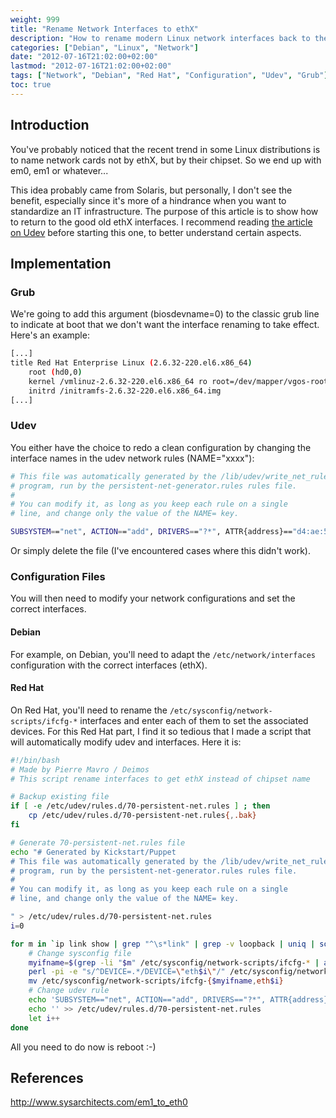 ```yaml
---
weight: 999
title: "Rename Network Interfaces to ethX"
description: "How to rename modern Linux network interfaces back to the classic ethX naming convention"
categories: ["Debian", "Linux", "Network"]
date: "2012-07-16T21:02:00+02:00"
lastmod: "2012-07-16T21:02:00+02:00"
tags: ["Network", "Debian", "Red Hat", "Configuration", "Udev", "Grub"]
toc: true
---
```


## Introduction

You've probably noticed that the recent trend in some Linux distributions is to name network cards not by ethX, but by their chipset. So we end up with em0, em1 or whatever...

This idea probably came from Solaris, but personally, I don't see the benefit, especially since it's more of a hindrance when you want to standardize an IT infrastructure. The purpose of this article is to show how to return to the good old ethX interfaces. I recommend reading [the article on Udev](/Udev_:_Utilisation_d'un_socket_pour_parler_avec_les_devices_kernel/) before starting this one, to better understand certain aspects.

## Implementation

### Grub

We're going to add this argument (biosdevname=0) to the classic grub line to indicate at boot that we don't want the interface renaming to take effect. Here's an example:

```bash {linenos=table,hl_lines=[3]}
[...]
title Red Hat Enterprise Linux (2.6.32-220.el6.x86_64)
	root (hd0,0)
	kernel /vmlinuz-2.6.32-220.el6.x86_64 ro root=/dev/mapper/vgos-root rd_NO_LUKS  KEYBOARDTYPE=pc KEYTABLE=fr LANG=en_US.UTF-8 rd_LVM_LV=vgos/root rd_NO_MD rd_LVM_LV=vgos/swap SYSFONT=latarcyrheb-sun16 crashkernel=128M biosdevname=0 rd_NO_DM intel_idle.max_cstate=0
	initrd /initramfs-2.6.32-220.el6.x86_64.img
[...]
```

### Udev

You either have the choice to redo a clean configuration by changing the interface names in the udev network rules (NAME="xxxx"):

```bash {linenos=table,hl_lines=[7]}
# This file was automatically generated by the /lib/udev/write_net_rules
# program, run by the persistent-net-generator.rules rules file.
#
# You can modify it, as long as you keep each rule on a single
# line, and change only the value of the NAME= key.

SUBSYSTEM=="net", ACTION=="add", DRIVERS=="?*", ATTR{address}=="d4:ae:52:9b:5a:85", ATTR{type}=="1", KERNEL=="eth*", NAME="eth0"
```

Or simply delete the file (I've encountered cases where this didn't work).

### Configuration Files

You will then need to modify your network configurations and set the correct interfaces.

#### Debian

For example, on Debian, you'll need to adapt the `/etc/network/interfaces` configuration with the correct interfaces (ethX).

#### Red Hat

On Red Hat, you'll need to rename the `/etc/sysconfig/network-scripts/ifcfg-*` interfaces and enter each of them to set the associated devices. For this Red Hat part, I find it so tedious that I made a script that will automatically modify udev and interfaces. Here it is:

```bash
#!/bin/bash
# Made by Pierre Mavro / Deimos
# This script rename interfaces to get ethX instead of chipset name

# Backup existing file
if [ -e /etc/udev/rules.d/70-persistent-net.rules ] ; then
	cp /etc/udev/rules.d/70-persistent-net.rules{,.bak}
fi

# Generate 70-persistent-net.rules file
echo "# Generated by Kickstart/Puppet
# This file was automatically generated by the /lib/udev/write_net_rules
# program, run by the persistent-net-generator.rules rules file.
#
# You can modify it, as long as you keep each rule on a single
# line, and change only the value of the NAME= key.

" > /etc/udev/rules.d/70-persistent-net.rules
i=0

for m in `ip link show | grep "^\s*link" | grep -v loopback | uniq | sort | awk '{ print $2 }'` ; do
	# Change sysconfig file
	myifname=$(grep -li "$m" /etc/sysconfig/network-scripts/ifcfg-* | awk -F'ifcfg-' '{ print $2 }' | grep -v bond)
	perl -pi -e "s/^DEVICE=.*/DEVICE=\"eth$i\"/" /etc/sysconfig/network-scripts/ifcfg-$myifname
	mv /etc/sysconfig/network-scripts/ifcfg-{$myifname,eth$i}
	# Change udev rule
	echo 'SUBSYSTEM=="net", ACTION=="add", DRIVERS=="?*", ATTR{address}=="'$m'", ATTR{type}=="1", KERNEL=="eth*", NAME="eth'$i'"' >> /etc/udev/rules.d/70-persistent-net.rules
	echo '' >> /etc/udev/rules.d/70-persistent-net.rules
	let i++
done
```

All you need to do now is reboot :-)

## References

http://www.sysarchitects.com/em1_to_eth0
